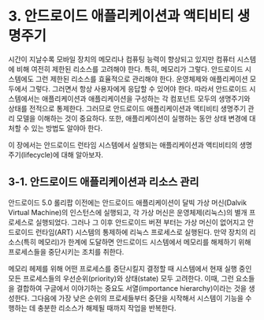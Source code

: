 # 3. 안드로이드 애플리케이션과 액티비티 생명주기

시간이 지날수록 모바일 장치의 메모리나 컴퓨팅 능력이 향상되고 있지만 컴퓨터 시스템에 비해 여전히 제한된 리소스를 고려해야 한다. 특히, 메모리가 그렇다. 안드로이드 시스템에도 그런 제한된 리소스를 효율적으로 관리해야 한다. 운영체제와 애플리케이션 모두에서 그렇다. 그러면서 항상 사용자에게 응답할 수 있어야 한다. 따라서 안드로이드 시스템에서는 애플리케이션과 애플리케이션을 구성하는 각 컴포넌트 모두의 생명주기와 상태를 전적으로 통제한다. 그러므로 안드로이드 애플리케이션과 액티비티 생명주기 관리 모델을 이해하는 것이 중요하다. 또한, 애플리케이션이 실행하는 동안 상태 변경에 대처할 수 있는 방법도 알야아 한다. 

이 장에서는 안드로이드 런타임 시스템에서 실행되는 애플리케이션과 액티비티의 생명주기(lifecycle)에 대해 알아보자.


## 3-1. 안드로이드 애플리케이션과 리소스 관리

안드로이드 5.0 롤리팝 이전에는 안드로이드 애플리케이션이 달빅 가상 머신(Dalvik Virtual Machine)의 인스턴스에 실행되고, 각 가상 머신은 운영체제(리눅스)의 별개 프로세스로 실행되었다. 그러나 그 이후 안드로이드 버젼 부터는 가상 머신이 없어지고 안드로이드 런타임(ART) 시스템의 통제하에 리눅스 프로세스로 실행된다. 만약 장치의 리소스(특히 메모리)가 한계에 도달하면 안드로이드 시스템에서 메모리를 해제하기 위해 프로세스들을 중단시키는 조치를 취한다.

메모리 헤제를 위해 어떤 프로세스를 중단시킬지 결정할 때 시스템에서 현재 실행 중인 모든 프로세스들의 우선순위(priority)와 상태(state) 모두 고려한다. 이때, 그런 요소들을 결합하여 구글에서 이야기하는 중요도 서열(importance hierarchy)이라는 것을 생성한다. 그다음에 가장 낮은 순위의 프로세들부터 중단을 시작해서 시스템이 기능을 수행하는 데 충분한 리소스가 해제될 때까지 작업을 반복한다.
